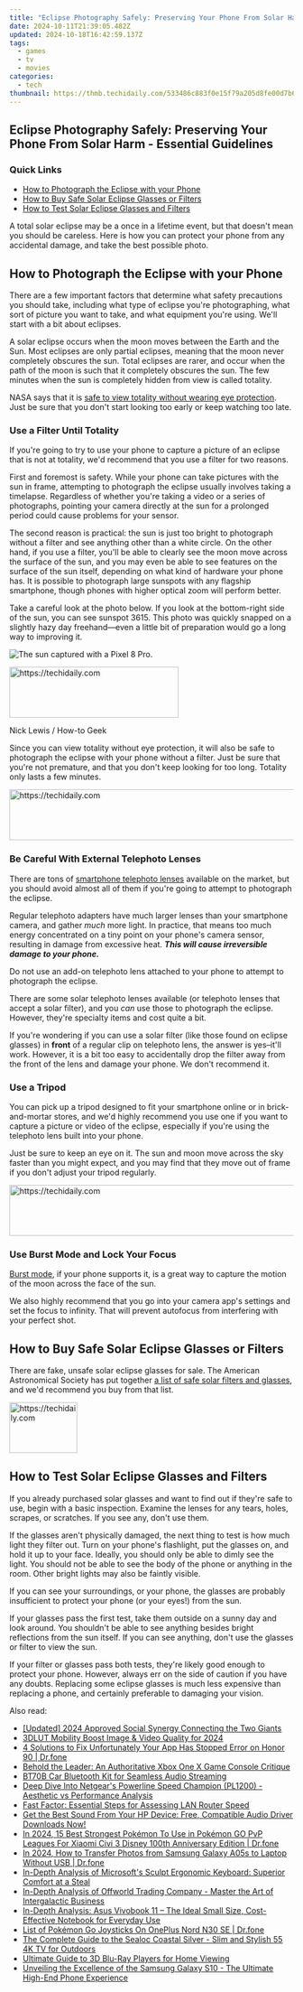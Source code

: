 ```yaml
---
title: "Eclipse Photography Safely: Preserving Your Phone From Solar Harm - Essential Guidelines"
date: 2024-10-11T21:39:05.482Z
updated: 2024-10-18T16:42:59.137Z
tags:
  - games
  - tv
  - movies
categories:
  - tech
thumbnail: https://thmb.techidaily.com/533486c883f0e15f79a205d8fe00d7b629c80c76eca7c3b378cb3f9eeb4c0bbe.jpg
---
```


## Eclipse Photography Safely: Preserving Your Phone From Solar Harm - Essential Guidelines

### Quick Links

* [How to Photograph the Eclipse with your Phone](https://hardware-reviews.techidaily.com/navigating-the-digital-landscape-with-toms-hardware-insider/)
* [How to Buy Safe Solar Eclipse Glasses or Filters](https://digital-screen-recording.techidaily.com/new-2024-approved-captureeverything-a-deep-dive-into-laptop-recording/)
* [How to Test Solar Eclipse Glasses and Filters](https://snapchat-videos.techidaily.com/new-in-2024-decoding-the-art-of-hidden-storytelling-on-snapchat/)

 A total solar eclipse may be a once in a lifetime event, but that doesn't mean you should be careless. Here is how you can protect your phone from any accidental damage, and take the best possible photo.

##  How to Photograph the Eclipse with your Phone

 There are a few important factors that determine what safety precautions you should take, including what type of eclipse you're photographing, what sort of picture you want to take, and what equipment you're using. We'll start with a bit about eclipses.

 A solar eclipse occurs when the moon moves between the Earth and the Sun. Most eclipses are only partial eclipses, meaning that the moon never completely obscures the sun. Total eclipses are rarer, and occur when the path of the moon is such that it completely obscures the sun. The few minutes when the sun is completely hidden from view is called totality.

 NASA says that it is [safe to view totality without wearing eye protection](https://science.nasa.gov/eclipses/safety/). Just be sure that you don't start looking too early or keep watching too late.

###  Use a Filter Until Totality

 If you're going to try to use your phone to capture a picture of an eclipse that is not at totality, we'd recommend that you use a filter for two reasons.

 First and foremost is safety. While your phone can take pictures with the sun in frame, attempting to photograph the eclipse usually involves taking a timelapse. Regardless of whether you're taking a video or a series of photographs, pointing your camera directly at the sun for a prolonged period could cause problems for your sensor.

 The second reason is practical: the sun is just too bright to photograph without a filter and see anything other than a white circle. On the other hand, if you use a filter, you'll be able to clearly see the moon move across the surface of the sun, and you may even be able to see features on the surface of the sun itself, depending on what kind of hardware your phone has. It is possible to photograph large sunspots with any flagship smartphone, though phones with higher optical zoom will perform better.

 Take a careful look at the photo below. If you look at the bottom-right side of the sun, you can see sunspot 3615\. This photo was quickly snapped on a slightly hazy day freehand—even a little bit of preparation would go a long way to improving it.

![The sun captured with a Pixel 8 Pro.](https://static1.howtogeekimages.com/wordpress/wp-content/uploads/2024/03/pxl_20240328_173921583-raw-01-mp-cover.jpg) 

<!-- affiliate ads begin -->
<a href="https://aligracehair.sjv.io/c/5597632/1925544/19272" target="_top" id="1925544">
  <img src="//a.impactradius-go.com/display-ad/19272-1925544" border="0" alt="https://techidaily.com" width="300" height="90"/>
</a>
<img height="0" width="0" src="https://aligracehair.sjv.io/i/5597632/1925544/19272" style="position:absolute;visibility:hidden;" border="0" />
<!-- affiliate ads end -->

Nick Lewis / How-to Geek

 Since you can view totality without eye protection, it will also be safe to photograph the eclipse with your phone without a filter. Just be sure that you're not premature, and that you don't keep looking for too long. Totality only lasts a few minutes.

<!-- affiliate ads begin -->
<a href="https://ephamedtechinc.pxf.io/c/5597632/2136618/26400" target="_top" id="2136618">
  <img src="//a.impactradius-go.com/display-ad/26400-2136618" border="0" alt="https://techidaily.com" width="728" height="90"/>
</a>
<img height="0" width="0" src="https://ephamedtechinc.pxf.io/i/5597632/2136618/26400" style="position:absolute;visibility:hidden;" border="0" />
<!-- affiliate ads end -->

###  Be Careful With External Telephoto Lenses

 There are tons of [smartphone telephoto lenses](https://extra-information.techidaily.com/the-food-filmmakers-blueprint-techniques-and-tricks/) available on the market, but you should avoid almost all of them if you're going to attempt to photograph the eclipse.

 Regular telephoto adapters have much larger lenses than your smartphone camera, and gather _much_ more light. In practice, that means too much energy concentrated on a tiny point on your phone's camera sensor, resulting in damage from excessive heat. _**This will cause irreversible damage to your phone.**_ 

 Do not use an add-on telephoto lens attached to your phone to attempt to photograph the eclipse.

 There are some solar telephoto lenses available (or telephoto lenses that accept a solar filter), and you _can_ use those to photograph the eclipse. However, they're specialty items and cost quite a bit.

 If you're wondering if you can use a solar filter (like those found on eclipse glasses) in **front** of a regular clip on telephoto lens, the answer is yes–it'll work. However, it is a bit too easy to accidentally drop the filter away from the front of the lens and damage your phone. We don't recommend it.

###  Use a Tripod

 You can pick up a tripod designed to fit your smartphone online or in brick-and-mortar stores, and we'd highly recommend you use one if you want to capture a picture or video of the eclipse, especially if you're using the telephoto lens built into your phone.

 Just be sure to keep an eye on it. The sun and moon move across the sky faster than you might expect, and you may find that they move out of frame if you don't adjust your tripod regularly.

<!-- affiliate ads begin -->
<a href="https://appsumo.8odi.net/c/5597632/2094480/7443" target="_top" id="2094480">
  <img src="//a.impactradius-go.com/display-ad/7443-2094480" border="0" alt="https://techidaily.com" width="728" height="90"/>
</a>
<img height="0" width="0" src="https://appsumo.8odi.net/i/5597632/2094480/7443" style="position:absolute;visibility:hidden;" border="0" />
<!-- affiliate ads end -->

###  Use Burst Mode and Lock Your Focus

[Burst mode](https://extra-lessons.techidaily.com/add-cinematic-shake-to-images-using-ps-for-2024/), if your phone supports it, is a great way to capture the motion of the moon across the face of the sun.

 We also highly recommend that you go into your camera app's settings and set the focus to infinity. That will prevent autofocus from interfering with your perfect shot.

##  How to Buy Safe Solar Eclipse Glasses or Filters

 There are fake, unsafe solar eclipse glasses for sale. The American Astronomical Society has put together [a list of safe solar filters and glasses](https://eclipse.aas.org/eye-safety/viewers-filters), and we'd recommend you buy from that list.

<!-- affiliate ads begin -->
<a href="https://aligracehair.sjv.io/c/5597632/2135362/19272" target="_top" id="2135362">
  <img src="//a.impactradius-go.com/display-ad/19272-2135362" border="0" alt="https://techidaily.com" width="120" height="90"/>
</a>
<img height="0" width="0" src="https://aligracehair.sjv.io/i/5597632/2135362/19272" style="position:absolute;visibility:hidden;" border="0" />
<!-- affiliate ads end -->

##  How to Test Solar Eclipse Glasses and Filters

 If you already purchased solar glasses and want to find out if they're safe to use, begin with a basic inspection. Examine the lenses for any tears, holes, scrapes, or scratches. If you see any, don't use them.

 If the glasses aren't physically damaged, the next thing to test is how much light they filter out. Turn on your phone's flashlight, put the glasses on, and hold it up to your face. Ideally, you should only be able to dimly see the light. You should not be able to see the body of the phone or anything in the room. Other bright lights may also be faintly visible.

 If you can see your surroundings, or your phone, the glasses are probably insufficient to protect your phone (or your eyes!) from the sun.

 If your glasses pass the first test, take them outside on a sunny day and look around. You shouldn't be able to see anything besides bright reflections from the sun itself. If you can see anything, don't use the glasses or filter to view the sun.

 If your filter or glasses pass both tests, they're likely good enough to protect your phone. However, always err on the side of caution if you have any doubts. Replacing some eclipse glasses is much less expensive than replacing a phone, and certainly preferable to damaging your vision.

<ins class="adsbygoogle"
     style="display:block"
     data-ad-format="autorelaxed"
     data-ad-client="ca-pub-7571918770474297"
     data-ad-slot="1223367746"></ins>

<ins class="adsbygoogle"
     style="display:block"
     data-ad-client="ca-pub-7571918770474297"
     data-ad-slot="8358498916"
     data-ad-format="auto"
     data-full-width-responsive="true"></ins>

<span class="atpl-alsoreadstyle">Also read:</span>
<div><ul>
<li><a href="https://instagram-videos.techidaily.com/updated-2024-approved-social-synergy-connecting-the-two-giants/"><u>[Updated] 2024 Approved Social Synergy Connecting the Two Giants</u></a></li>
<li><a href="https://extra-hints.techidaily.com/3dlut-mobility-boost-image-and-video-quality-for-2024/"><u>3DLUT Mobility Boost Image & Video Quality for 2024</u></a></li>
<li><a href="https://howto.techidaily.com/4-solutions-to-fix-unfortunately-your-app-has-stopped-error-on-honor-90-drfone-by-drfone-fix-android-problems-fix-android-problems/"><u>4 Solutions to Fix Unfortunately Your App Has Stopped Error on Honor 90 | Dr.fone</u></a></li>
<li><a href="https://buynow-marvelous.techidaily.com/behold-the-leader-an-authoritative-xbox-one-x-game-console-critique/"><u>Behold the Leader: An Authoritative Xbox One X Game Console Critique</u></a></li>
<li><a href="https://buynow-marvelous.techidaily.com/bt70b-car-bluetooth-kit-for-seamless-audio-streaming/"><u>BT70B Car Bluetooth Kit for Seamless Audio Streaming</u></a></li>
<li><a href="https://buynow-marvelous.techidaily.com/deep-dive-into-netgears-powerline-speed-champion-pl1200-aesthetic-vs-performance-analysis/"><u>Deep Dive Into Netgear's Powerline Speed Champion (PL1200) - Aesthetic vs Performance Analysis</u></a></li>
<li><a href="https://windows11.techidaily.com/fast-factor-essential-steps-for-assessing-lan-router-speed/"><u>Fast Factor: Essential Steps for Assessing LAN Router Speed</u></a></li>
<li><a href="https://driver-download.techidaily.com/get-the-best-sound-from-your-hp-device-free-compatible-audio-driver-downloads-now/"><u>Get the Best Sound From Your HP Device: Free, Compatible Audio Driver Downloads Now!</u></a></li>
<li><a href="https://android-pokemon-go.techidaily.com/in-2024-15-best-strongest-pokemon-to-use-in-pokemon-go-pvp-leagues-for-xiaomi-civi-3-disney-100th-anniversary-edition-drfone-by-drfone-virtual-android/"><u>In 2024, 15 Best Strongest Pokémon To Use in Pokémon GO PvP Leagues For Xiaomi Civi 3 Disney 100th Anniversary Edition | Dr.fone</u></a></li>
<li><a href="https://android-transfer.techidaily.com/in-2024-how-to-transfer-photos-from-samsung-galaxy-a05s-to-laptop-without-usb-drfone-by-drfone-transfer-from-android-transfer-from-android/"><u>In 2024, How to Transfer Photos from Samsung Galaxy A05s to Laptop Without USB | Dr.fone</u></a></li>
<li><a href="https://buynow-marvelous.techidaily.com/in-depth-analysis-of-microsofts-sculpt-ergonomic-keyboard-superior-comfort-at-a-steal/"><u>In-Depth Analysis of Microsoft's Sculpt Ergonomic Keyboard: Superior Comfort at a Steal</u></a></li>
<li><a href="https://buynow-marvelous.techidaily.com/in-depth-analysis-of-offworld-trading-company-master-the-art-of-intergalactic-business/"><u>In-Depth Analysis of Offworld Trading Company - Master the Art of Intergalactic Business</u></a></li>
<li><a href="https://buynow-marvelous.techidaily.com/in-depth-analysis-asus-vivobook-11-the-ideal-small-size-cost-effective-notebook-for-everyday-use/"><u>In-Depth Analysis: Asus Vivobook 11 – The Ideal Small Size, Cost-Effective Notebook for Everyday Use</u></a></li>
<li><a href="https://android-pokemon-go.techidaily.com/list-of-pokemon-go-joysticks-on-oneplus-nord-n30-se-drfone-by-drfone-virtual-android/"><u>List of Pokémon Go Joysticks On OnePlus Nord N30 SE | Dr.fone</u></a></li>
<li><a href="https://buynow-marvelous.techidaily.com/the-complete-guide-to-the-sealoc-coastal-silver-slim-and-stylish-55-4k-tv-for-outdoors/"><u>The Complete Guide to the Sealoc Coastal Silver - Slim and Stylish 55 4K TV for Outdoors</u></a></li>
<li><a href="https://article-posts.techidaily.com/ultimate-guide-to-3d-blu-ray-players-for-home-viewing/"><u>Ultimate Guide to 3D Blu-Ray Players for Home Viewing</u></a></li>
<li><a href="https://buynow-marvelous.techidaily.com/unveiling-the-excellence-of-the-samsung-galaxy-s10-the-ultimate-high-end-phone-experience/"><u>Unveiling the Excellence of the Samsung Galaxy S10 - The Ultimate High-End Phone Experience</u></a></li>
</ul></div>

